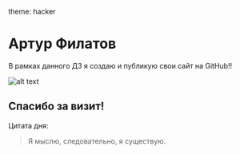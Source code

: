 theme: hacker
# Артур Филатов
В рамках данного ДЗ я создаю и публикую свои сайт на GitHub!!

![alt text](https://media.baamboozle.com/uploads/images/155552/1643636142_26046_url.jpeg "too easy")

## Спасибо за визит!

Цитата дня:
> Я мыслю, следовательно, я существую.
